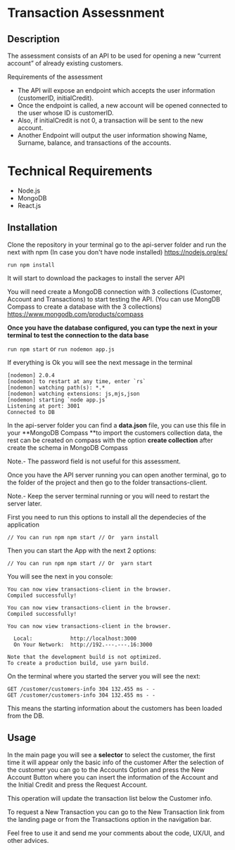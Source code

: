 # Transaction Assessnment

## Description

The assessment consists of an API to be used for opening a new “current account” of already existing
customers.

Requirements of the assessment
* The API will expose an endpoint which accepts the user information (customerID,
initialCredit).
* Once the endpoint is called, a new account will be opened connected to the user whose ID is
customerID.
* Also, if initialCredit is not 0, a transaction will be sent to the new account.
* Another Endpoint will output the user information showing Name, Surname, balance, and
transactions of the accounts.

# Technical Requirements
* Node.js
* MongoDB
* React.js

## Installation

Clone the repository in your terminal go to the api-server folder and run the next with npm 
(In case you don't have node installed) https://nodejs.org/es/

`run npm install `

It will start to download the packages to install the server API

You will need create a MongoDB connection with 3 collections (Customer, Account and Transactions) to start testing the API.
(You can use MongDB Compass to create a database with the 3 collections) https://www.mongodb.com/products/compass

**Once you have the database configured, you can type the next in your terminal to test the connection to the data base**

`run npm start` or
`run nodemon app.js`

If everything is Ok you will see the next message in the terminal

```
[nodemon] 2.0.4
[nodemon] to restart at any time, enter `rs`
[nodemon] watching path(s): *.*
[nodemon] watching extensions: js,mjs,json
[nodemon] starting `node app.js`
Listening at port: 3001
Connected to DB
```
In the api-server folder you can find a **data.json** file, you can use this file in your **MongoDB Compass **to import the customers collection data, the rest can be created on compass with the option **create collection** after create the schema in MongoDB Compass

Note.- The password field is not useful for this assessment.

Once you have the API server running you can open another terminal, go to the folder of the project and then go to the folder transactions-client.

Note.- Keep the server terminal running or you will need to restart the server later.

First you need to run this options to install all the dependecies of the application

`// You can run npm
npm start
// Or 
yarn install`

Then you can start the App with the next 2 options:

`// You can run npm
npm start
// Or 
yarn start`

You will see the next in you console:

```
You can now view transactions-client in the browser.
Compiled successfully!

You can now view transactions-client in the browser.
Compiled successfully!

You can now view transactions-client in the browser.

  Local:            http://localhost:3000
  On Your Network:  http://192.---.---.16:3000      

Note that the development build is not optimized.   
To create a production build, use yarn build.
```

On the terminal where you started the server you will see the next:

```
GET /customer/customers-info 304 132.455 ms - -
GET /customer/customers-info 304 132.455 ms - -
```
This means the starting information about the customers has been loaded from the DB.

## Usage

In the main page you will see a **selector** to select the customer, the first time it will appear only the basic info of the customer
After the selection of the customer you can go to the Accounts Option and press the New Account Button where you can insert the information
of the Account and the Initial Credit and press the Request Account.

This operation will update the transaction list below the Customer info.

To request a New Transaction you can go to the New Transaction link from the landing page or from the Transactions option in the navigation bar.

Feel free to use it and send me your comments about the code, UX/UI, and other advices.


